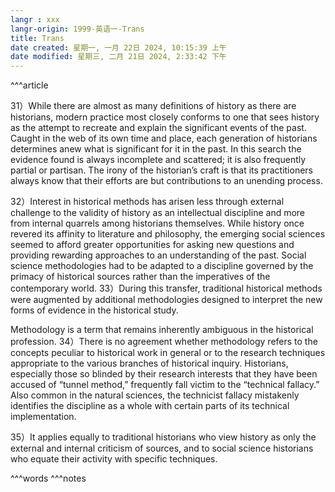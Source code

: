 ```yaml
---
langr : xxx
langr-origin: 1999-英语一-Trans
title: Trans
date created: 星期一, 一月 22日 2024, 10:15:39 上午
date modified: 星期三, 二月 21日 2024, 2:33:42 下午
---
```


^^^article

31）While there are almost as many definitions of history as there are historians, modern practice most closely conforms to one that sees history as the attempt to recreate and explain the significant events of the past. Caught in the web of its own time and place, each generation of historians determines anew what is significant for it in the past. In this search the evidence found is always incomplete and scattered; it is also frequently partial or partisan. The irony of the historian’s craft is that its practitioners always know that their efforts are but contributions to an unending process.

32）Interest in historical methods has arisen less through external challenge to the validity of history as an intellectual discipline and more from internal quarrels among historians themselves. While history once revered its affinity to literature and philosophy, the emerging social sciences seemed to afford greater opportunities for asking new questions and providing rewarding approaches to an understanding of the past. Social science methodologies had to be adapted to a discipline governed by the primacy of historical sources rather than the imperatives of the contemporary world. 33）During this transfer, traditional historical methods were augmented by additional methodologies designed to interpret the new forms of evidence in the historical study.

Methodology is a term that remains inherently ambiguous in the historical profession. 34）There is no agreement whether methodology refers to the concepts peculiar to historical work in general or to the research techniques appropriate to the various branches of historical inquiry. Historians, especially those so blinded by their research interests that they have been accused of “tunnel method,” frequently fall victim to the “technical fallacy.” Also common in the natural sciences, the technicist fallacy mistakenly identifies the discipline as a whole with certain parts of its technical implementation.

35）It applies equally to traditional historians who view history as only the external and internal criticism of sources, and to social science historians who equate their activity with specific techniques.




^^^words
^^^notes